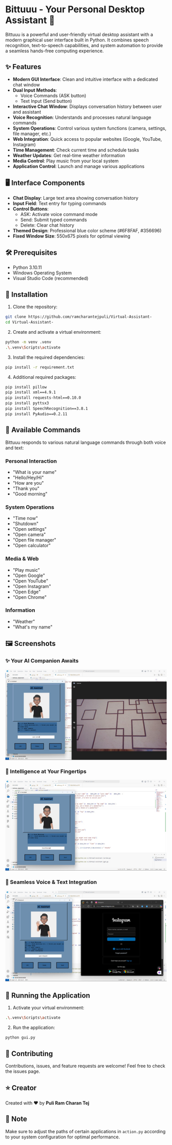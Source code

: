 # Bittuuu - Your Personal Desktop Assistant 🤖

Bittuuu is a powerful and user-friendly virtual desktop assistant with a modern graphical user interface built in Python. It combines speech recognition, text-to-speech capabilities, and system automation to provide a seamless hands-free computing experience.

## ✨ Features

- **Modern GUI Interface**: Clean and intuitive interface with a dedicated chat window
- **Dual Input Methods**: 
  - Voice Commands (ASK button)
  - Text Input (Send button)
- **Interactive Chat Window**: Displays conversation history between user and assistant
- **Voice Recognition**: Understands and processes natural language commands
- **System Operations**: Control various system functions (camera, settings, file manager, etc.)
- **Web Integration**: Quick access to popular websites (Google, YouTube, Instagram)
- **Time Management**: Check current time and schedule tasks
- **Weather Updates**: Get real-time weather information
- **Media Control**: Play music from your local system
- **Application Control**: Launch and manage various applications

## 🖥️ Interface Components

- **Chat Display**: Large text area showing conversation history
- **Input Field**: Text entry for typing commands
- **Control Buttons**:
  - ASK: Activate voice command mode
  - Send: Submit typed commands
  - Delete: Clear chat history
- **Themed Design**: Professional blue color scheme (#6F8FAF, #356696)
- **Fixed Window Size**: 550x675 pixels for optimal viewing

## 🛠️ Prerequisites

- Python 3.10.11
- Windows Operating System
- Visual Studio Code (recommended)

## 🚀 Installation

1. Clone the repository:
```bash
git clone https://github.com/ramcharantejpuli/Virtual-Assistant-
cd Virtual-Assistant-
```

2. Create and activate a virtual environment:
```bash
python -m venv .venv
.\.venv\Scripts\activate
```

3. Install the required dependencies:
```bash
pip install -r requirement.txt
```

4. Additional required packages:
```bash
pip install pillow
pip install xml==4.9.1
pip install requests-html==0.10.0
pip install pyttsx3
pip install SpeechRecognition==3.8.1
pip install PyAudio==0.2.11
```

## 🎯 Available Commands

Bittuuu responds to various natural language commands through both voice and text:

### Personal Interaction
- "What is your name"
- "Hello/Hey/Hi"
- "How are you"
- "Thank you"
- "Good morning"

### System Operations
- "Time now"
- "Shutdown"
- "Open settings"
- "Open camera"
- "Open file manager"
- "Open calculator"

### Media & Web
- "Play music"
- "Open Google"
- "Open YouTube"
- "Open Instagram"
- "Open Edge"
- "Open Chrome"

### Information
- "Weather"
- "What's my name"

## 🖼️ Screenshots

### ✨ Your AI Companion Awaits
![Your AI Companion](image/Outputs/1.jpg)

### 🤖 Intelligence at Your Fingertips
![Smart Interaction](image/Outputs/2.jpg)

### 🚀 Seamless Voice & Text Integration
![Voice and Text Integration](image/Outputs/3.jpg)

## 🚀 Running the Application

1. Activate your virtual environment:
```bash
.\.venv\Scripts\activate
```

2. Run the application:
```bash
python gui.py
```

## 🤝 Contributing

Contributions, issues, and feature requests are welcome! Feel free to check the issues page.

## ⭐ Creator

Created with ❤️ by **Puli Ram Charan Tej**

## 📝 Note

Make sure to adjust the paths of certain applications in `action.py` according to your system configuration for optimal performance.